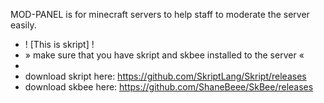 MOD-PANEL is for minecraft servers to help staff to moderate the server easily. 
- ! [This is skript] !
- » make sure that you have skript and skbee installed to the server «
- 
- download skript here: https://github.com/SkriptLang/Skript/releases
- download skbee here: https://github.com/ShaneBeee/SkBee/releases
